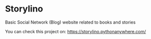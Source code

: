 # Storylino
Basic Social Network (Blog) website related to books and stories

You can check this project on: https://storylino.pythonanywhere.com/
